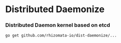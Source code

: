 # Distributed Daemonize

### Distributed Daemon kernel based on etcd

```
go get github.com/rhizomata-io/dist-daemonize/...
```
